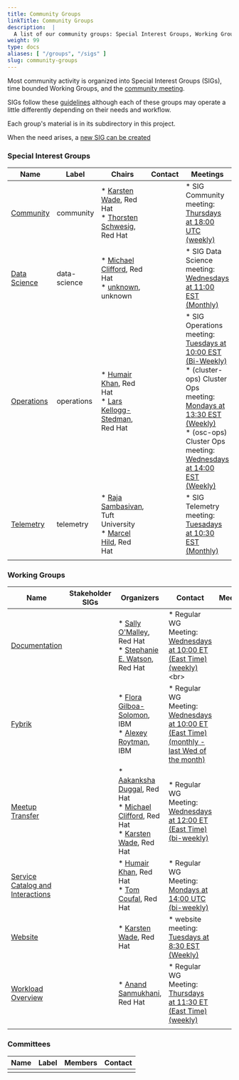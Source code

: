 ```yaml
---
title: Community Groups
linkTitle: Community Groups
description:  |
  A list of our community groups: Special Interest Groups, Working Groups, User Groups and Committees.
weight: 99
type: docs
aliases: [ "/groups", "/sigs" ]
slug: community-groups
---
```


<!---
This is an autogenerated file!

Please do not edit this file directly, but instead make changes to the
sigs.yaml file in the project root.

This file is part of https://github.com/operate-first/community

To understand how this file is generated, see https://git.k8s.io/community/generator/README.md
--->

Most community activity is organized into Special Interest Groups (SIGs),
time bounded Working Groups, and the [community meeting](communication/README.md#weekly-meeting).

SIGs follow these [guidelines](governance.md) although each of these groups may operate a little differently
depending on their needs and workflow.

Each group's material is in its subdirectory in this project.

When the need arises, a [new SIG can be created](sig-wg-lifecycle.md)

### Special Interest Groups

| Name | Label | Chairs | Contact | Meetings |
|------|-------|--------|---------|----------|
|[Community](sig-community/README.md)|community|* [Karsten Wade](https://github.com/quaid), Red Hat<br>* [Thorsten Schwesig](https://github.com/schwesig), Red Hat<br>||* SIG Community meeting: [Thursdays at 18:00 UTC (weekly)](tbd)<br>
|[Data Science](sig-data-science/README.md)|data-science|* [Michael Clifford](https://github.com/MichaelClifford), Red Hat<br>* [unknown](https://github.com/unknown), unknown<br>||* SIG Data Science meeting: [Wednesdays at 11:00 EST (Monthly)](tbd)<br>
|[Operations](sig-operations/README.md)|operations|* [Humair Khan](https://github.com/HumairAK), Red Hat<br>* [Lars Kellogg-Stedman](https://github.com/larsks), Red Hat<br>||* SIG Operations meeting: [Tuesdays at 10:00 EST (Bi-Weekly)](meet.google.com/zfj-woub-xwp)<br>* (cluster-ops) Cluster Ops meeting: [Mondays at 13:30 EST (Weekly)](meet.google.com/wxh-pizv-vwt)<br>* (osc-ops) Cluster Ops meeting: [Wednesdays at 14:00 EST (Weekly)](meet.google.com/sbr-jgrj-quo)<br>
|[Telemetry](sig-telemetry/README.md)|telemetry|* [Raja Sambasivan](https://github.com/RS1999ent), Tuft University<br>* [Marcel Hild](https://github.com/durandom), Red Hat<br>||* SIG Telemetry meeting: [Tuesadays at 10:30 EST (Monthly)](meet.google.com/izf-xksf-mzd)<br>
||||||
### Working Groups

| Name | Stakeholder SIGs |Organizers | Contact | Meetings |
|------|------------------|-----------|---------|----------|
|[Documentation](wg-documentation/README.md)||* [Sally O'Malley](https://github.com/sallyom), Red Hat<br>* [Stephanie E. Watson](https://github.com/stefwrite), Red Hat<br>|* Regular WG Meeting: [Wednesdays at 10:00 ET (East Time) (weekly)](https://meet.google.com/...)<br>
|[Fybrik](wg-fybrik/README.md)||* [Flora Gilboa-Solomon](https://github.com/flora177), IBM<br>* [Alexey Roytman](https://github.com/roytman), IBM<br>|* Regular WG Meeting: [Wednesdays at 10:00 ET (East Time) (monthly - last Wed of the month)](https://meet.google.com/sku-akry-mfw)<br>
|[Meetup Transfer](wg-meetup-transfer/README.md)||* [Aakanksha Duggal](https://github.com/aakankshaduggal), Red Hat<br>* [Michael Clifford](https://github.com/michaelclifford), Red Hat<br>* [Karsten Wade](https://github.com/quaid), Red Hat<br>|* Regular WG Meeting: [Wednesdays at 12:00 ET (East Time) (bi-weekly)](meet.google.com/ngp-npcx-nws)<br>
|[Service Catalog and Interactions](wg-service-catalog-and-interactions/README.md)||* [Humair Khan](https://github.com/HumairAK), Red Hat<br>* [Tom Coufal](https://github.com/tumido), Red Hat<br>|* Regular WG Meeting: [Mondays at 14:00 UTC (bi-weekly)](https://meet.google.com/ywt-bxve-uvc)<br>
|[Website](wg-website/README.md)||* [Karsten Wade](https://github.com/quaid), Red Hat<br>|* website meeting: [Tuesdays at 8:30 EST (Weekly)](meet.google.com/....)<br>
|[Workload Overview](wg-workload-overview/README.md)||* [Anand Sanmukhani](https://github.com/4n4nd), Red Hat<br>|* Regular WG Meeting: [Thursdays at 11:30 ET (East Time) (weekly)](https://meet.google.com/gxk-pjcx-wno)<br>
||||||
### Committees

| Name |  Label | Members | Contact |
|------|--------|---------|---------|
|||||
<!-- BEGIN CUSTOM CONTENT -->

<!-- END CUSTOM CONTENT -->
